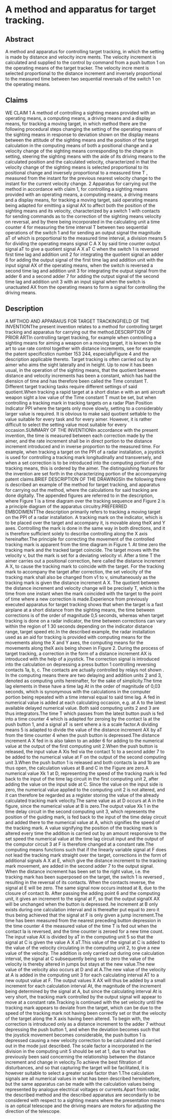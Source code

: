 # A method and apparatus for target tracking.

## Abstract
A method and apparatus for controlling target tracking, in which the setting is made by distance and velocity incre ments. The velocity increment is calculated and supplied to the control by command from a push button 1 on the operating means of the target tracker. The velocity incre ment is selected proportional to the distance increment and inversely proportional to the measured time between two sequential reversals of the switch 1 on the operating means.

## Claims
WE CLAIM 1 A method of controlling a sighting means provided with an operating means, a computing means, a driving means and a display means, for tracking a moving target, in which method there are the following procedural steps changing the setting of the operating means of the sighting means in response to deviation shown on the display means between the attitude of the sighting means and the position of the target calculation in the computing means of both a positional change and a velocity change of the sighting means corresponding to the change in setting, steering the sighting means with the aide of its driving means to the calculated position and the calculated velocity, characterized in that the velocity change of the sighting means is selected proportional to its positional change and inversely proportional to a measured time T , measured from the instant for the previous nearest velocity change to the instant for the current velocity change. 2 Apparatus for carrying out the method in accordance with claim 1, for controlling a sighting means provided with an operating means, a computing means, a driving means and a display means, for tracking a moving target, said operating means being adapted for emitting a signal AX to affect both the position of the sighting means and its velocity, characterized by a switch 1 with contacts for sending commands as to the correction of the sighting means velocity on reversal, and by there being incorporated in the calculating unit a time counter 4 for measuring the time interval T between two sequential operations of the switch 1 and for sending an output signal the magnitude aT of which is proportional to the measured time interval, a division means 5 for dividing the operating means signal C A X by said time counter output signal aT to give a quotient signal A X aT C when the switch 1 is reversed first time lag and addition unit 2 for integrating the quotient signal an adder 6 for adding the output signal of the first time lag and addition unit with the input signal AX of the operating means, when the switch is reversed a second time lag and addition unit 3 for integrating the output signal from the adder 6 and a second adder 7 for adding the output signal of the second time lag and addition unit 3 with an input signal when the switch is unactuated AX from the operating means to form a signal for controlling the driving means.

## Description
A MFTHOD AND APPARAIUS FOR TARGET TRACKINGFIELD OF THE INVENTIONThe present invention relates to a method for controlling target tracking and apparatus for carrying out the method.DESCRIPTION OF PRIOR ARTIn controlling target tracking, for example when controlling a sighting means for aiming a weapon on a moving target, it is known to the art to use rate control together with distance increments, see for example the patent specificsticn number 153 244, especiallyFigure 4 and the description applicable thereto. Target tracking is often carried out by an aimer who aims the sight laterally and in height. Up to now it has been usual, in the operation of the sighting means, that the quotient between distance and velocity increments has been a constant, which has had the diensicn of time and has therefore been called the Time constant T. Different target tracking tasks require different settings of said quotient.When tracking a rapid target at a short distan e with an anti aircraft weapon sight a low value of the Time constant T must be set, but when controlling a tracking mark in tracking targets on a radar Plan Position Indicator PPI where the targets only move slowly, setting to a considerably larger value is required. It is obvious to make said quotient settable to the value suitable for every task and for every aimer. However, it is rather difficult to select the setting value most suitable for every occasion.SUMMARY OF THE INVENTIONIn accordance with the present invention, the time is measured between each correction made by the aimer, and the rate increment shall be in direct portion to the distance increment introduced and in inverse proportion to the measured time. For example, when tracking a target on the PPI of a radar installation, a joystick is used for controlling a tracking mark longitudinally and transversely, and when a set correction is to be introduced into the computing portion of the tracking means, this is ordered by the aimer. The distinguishing features for the invention are set forth in the characterizing portion of the accompanying patent claims.BRIEF DESCRIPTION OF THE DRAWINGSIn the following there is described an example of the method for target tracking, and apparatus for carrying out the method, where the calculations for said tracking are done digitally. The appended figures are referred to in the description, where Figure 1 is a time diagram over the tracking sequence and Figure 2 is a principle diagram of the apparatus circuitry.PREFERRED EMBODIMENTThe description primarily refers to tracking a moving target on the PPI of a radar installation. A tracking mark on the indicator, which is to be placed over the target and accompany it, is movable along theX and Y axes. Controlling the mark is done in the same way in both directions, and it is therefore sufficient solely to describe controlling along the X axis hereinafter.The principle for correcting the movement of the controlled tracking mark is apparent from the time diagram in Figure 1. At time zero the tracking mark and the tracked target coincide. The target moves with the velocity v, but the mark is set for a deviating velocity vl. After a time T the aimer carries out a positional correction, here called the distance increment A X, to cause the tracking mark to coincide with the target. For the tracking mark to accompany the target after correction, the set velocity of the tracking mark shall also be changed from v1 to v, simultaneously as the tracking mark is given the distance increment A X. The quotient between the distance increment and velocity change will be precisely T, which is the time from one instant when the mark coincided with the target to the point of time where a new correction is made.Experience from previously executed apparatus for target tracking shows that when the target is a fast airplane at a short distance from the sighting means, the time between corrections is of the order of magnitude 0,5 seconds, whereas when target tracking is done on a radar indicator, the time between corrections can vary within the region of 1 30 seconds depending on the indicator distance range, target speed etc.In the described example, the radar installation used as an aid for tracking is provided with computing means for the movements along the X and Y axes, the computing means for the movements along theX axis being shown in Figure 2. During the process of target tracking, a correction in the form of a distance increment AX is introduced with the help of a joystick. The correction signal is introduced into the calculation on depressing a press button 1 controlling reversing contacts 1a, b, c. The contacts are actually controlled by relays not shown . In the computing means there are two delaying and addition units 2 and 3, denoted as computing units hereinafter, for the sake of simplicity.The time lag elements in these have a time lag At in the order of magnitude of 0,03 seconds, which is synonymous with the calculations in the computer portion being repeated with a time interval equal to said time lag. A fed in numerical value is added at each calculating occasion, e.g. at A to the latest available delayed numerical value. Both said computing units 2 and 3 are thus integrators.The time T which passes from the latest button push is fed into a time counter 4 which is adapted for zeroing by the contact la at the push button 1, and a signal aT is sent where a is a scale factor.A dividing means 5 is adapted to divide the value of the distance increment AX by aT from the time counter 4 when the push button is depressed.The distance increment A X fed in is also taken to an adder 6 for adding to the numerical value at the output of the first computing unit 2.When the push button is released, the input value A Xis fed via the contact 1c to a second adder 7 to be added to the numerical value at F on the output of the second computing unit 3.When the push button 1 is released and both contacts la and 1b are thus open, the calculation values at B and C in the Figure are zero.A numerical value Xk 1 at D, representing the speed of the tracking mark is fed back to the input of the time lag circuit in the first computing unit 2, after adding the value on the input side at C. Since the value on the input side is zero, the numerical value applied to the computing unit 2 is not altered, and it can therefore be regarded as a register storing the value of the already calculated tracking mark velocity.The same value as at D occurs at A in the figure, since the numerical value at B is zero.The output value Xk 1 in the time delay circuit in the second computing unit 3, which represents the position of the guiding mark, is fed back to the input of the time delay circuit and added there to the numerical value at A, which signifies the speed of the tracking mark. A value signifying the position of the tracking mark is altered every time the addition is carried out by an amount responsive to the set speed the numerical value at the time lag circuit input and the output of the computor circuit 3 at F is therefore changed at a constant rate.The computing means functions such that if the linearly variable signal at F does not lead the tracking mark straight over the target, corrections in the form of additional signals A X at E, which give the distance increment to the tracking mark movement, are added in the second adder 7 to the output signal. When the distance increment has been set to the right value, i.e. the tracking mark has been superposed on the target, the switch 1 is reversed , resulting in the reversal of its contacts. When the contacts reverse, the signal at E will be zero. The same signal now occurs instead at 8, due to the closure of contact Ib. After passing the adding point 6 and the computing unit, it gives an increment to the signal at F, so that the output signalX AX will be unchanged when the button is depressed. he increment at B only exists during one calculation interval and is thereafter put equal to zero it thus being achieved that the signal at F is only given a jump increment.The time has been measured from the nearest preceding button depression in the time counter 4 the measured value of the time T is fed out when the contact la is reversed, and the time counter is zeroed for a new time count. The input value AX is divided by aT in the computing unit 5 so that the signal at C is given the value A X aT.This value of the signal at C is added to the value of the velocity circulating in the computing unit 2, to give a new value of the velocity. The addition is only carried out during one calculation interval, the signal at C subsequently being set to zero the value of the velocity is thereby altered in jumps but stays at the new value.The new value of the velocity also occurs at D and at A.The new value of the velocity at A is added in the computing unit 3 for each calculating interval AT to a new output value at F. The output values X AX will thus be added by a small increment for each calculation interval At, the magnitude of the increment being determined by the signal at A, but since the calculating interval At is very short, the tracking mark controlled by the output signal will appear to move at a constant rate.Tracking is continued with the set velocity until the tracking mark appears to deviate from the target, which can be due to the speed of the tracking mark not having been correctly set or that the velocity of the target along the X axis having been altered. To begin with, the correction is introduced only as a distance increment to the adder 7 without depressing the push button 1, and when the deviation becomes such that the joystick movement becomes considerable, the push button 1 is depressed causing a new velocity correction to be calculated and carried out in the mode just described. The scale factor a incorporated in the division in the computing unit 5 should be set at 1, due to what has previously been said concerning the relationship between the distance increment and change in velocity.To achieve the best filtration of disturbances, and so that capturing the target will be facilitated, it is however suitable to select a greater scale factor than 1.The calculation signals are all numerical values in what has been described hereinbefore, but the same apparatus can be made with the calculation values being represented by analogue electrical voltages or currents.Apart from radar, the described method and the described apparatus are secondarily to be considered with respect to a sighting means where the presentation means is an optical telescope and the driving means are motors for adjusting the direction of the telescope.
